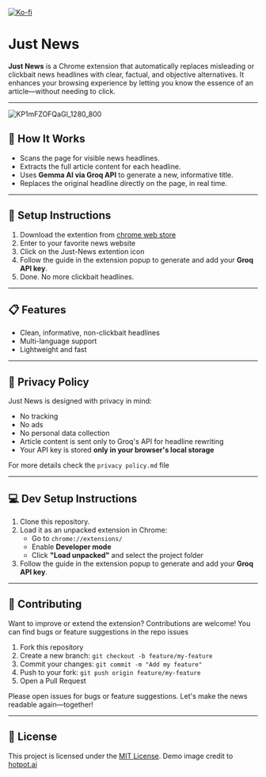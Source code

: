 [![Ko-fi](https://ko-fi.com/img/githubbutton_sm.svg)](https://ko-fi.com/tsurdan)

# Just News

**Just News** is a Chrome extension that automatically replaces misleading or clickbait news headlines with clear, factual, and objective alternatives. It enhances your browsing experience by letting you know the essence of an article—without needing to click.

---
![KP1mFZOFQaGl_1280_800](https://github.com/user-attachments/assets/ae2a1c74-91b9-4a77-981f-262870f9729a)

## 🧠 How It Works

- Scans the page for visible news headlines.
- Extracts the full article content for each headline.
- Uses **Gemma AI via Groq API** to generate a new, informative title.
- Replaces the original headline directly on the page, in real time.

---

## 🔑 Setup Instructions

1. Download the extention from [chrome web store](https://chromewebstore.google.com/detail/just-news/bjeicinigicmeicfnibabdfanajpigln)
2. Enter to your favorite news website
3. Click on the Just-News extention icon
4. Follow the guide in the extension popup to generate and add your **Groq API key**.
5. Done. No more clickbait headlines.

---

## 📋 Features

- Clean, informative, non-clickbait headlines
- Multi-language support
- Lightweight and fast

---

## 🔐 Privacy Policy

Just News is designed with privacy in mind:

- No tracking
- No ads
- No personal data collection
- Article content is sent only to Groq's API for headline rewriting
- Your API key is stored **only in your browser's local storage**

For more details check the `privacy policy.md` file

---

## 💻 Dev Setup Instructions

1. Clone this repository.
2. Load it as an unpacked extension in Chrome:
   - Go to `chrome://extensions/`
   - Enable **Developer mode**
   - Click **"Load unpacked"** and select the project folder
3. Follow the guide in the extension popup to generate and add your **Groq API key**.

---
## 🤝 Contributing

Want to improve or extend the extension? Contributions are welcome!
You can find bugs or feature suggestions in the repo issues

1. Fork this repository
2. Create a new branch: `git checkout -b feature/my-feature`
3. Commit your changes: `git commit -m "Add my feature"`
4. Push to your fork: `git push origin feature/my-feature`
5. Open a Pull Request

Please open issues for bugs or feature suggestions. Let's make the news readable again—together!

---

## 📄 License

This project is licensed under the [MIT License](LICENSE).
Demo image credit to [hotpot.ai](https://hotpot.ai/templates/chrome-promotional-marquee) 
